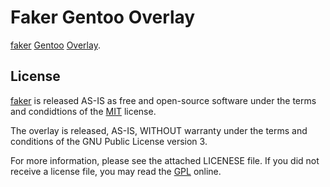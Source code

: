 # Faker Gentoo Overlay #

[faker][1] [Gentoo][3] [Overlay][4].

## License ##

[faker][1] is released AS-IS as free and open-source software under the
terms and condidtions of the [MIT][3] license.

The overlay is released, AS-IS, WITHOUT warranty under the terms and
conditions of the GNU Public License version 3.

For more information, please see the attached LICENESE file. If you did not
receive a license file, you may read the [GPL][2] online.

[1]: https://pypi.python.org/pypi/Faker

[2]: http://www.gnu.org/licenses/gpl.html

[3]: https://mit-license.org/

[4]: https://gentoo.org

[5]: https://overlays.gentoo.org
